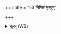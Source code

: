 +++
title = "03 निरितो मृत्युम्"

+++
<details><summary>मूलम् (WS)</summary>

निरितो मृत्युं निर्ऋतिं निर्यक्ष्ममजामसि ।  
यो नो द्वेष्टि तमद्ध्यग्नेः ऽक्रव्याद् यं द्विष्मस्तं ते प्रसुवामः ॥ ६ ॥
</details>
